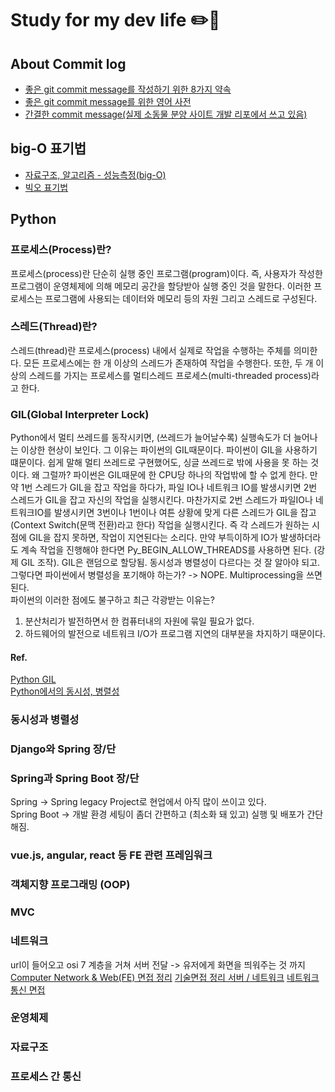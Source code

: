 # Study for my dev life :pencil2::green_heart:

## About Commit log 
- [좋은 git commit message를 작성하기 위한 8가지 약속](https://djkeh.github.io/articles/How-to-write-a-git-commit-message-kor/)
- [좋은 git commit message를 위한 영어 사전](https://blog.ull.im/engineering/2019/03/10/logs-on-git.html)
- [간결한 commit message(실제 소동물 분양 사이트 개발 리포에서 쓰고 있음)](https://blog.ull.im/engineering/2019/03/10/logs-on-git.html)


## big-O 표기법
- [자료구조, 알고리즘 - 성능측정(big-O)](https://wayhome25.github.io/cs/2017/04/20/cs-26-bigO/)
- [빅오 표기법](https://cjh5414.github.io/big-o-notation/)

## Python
### 프로세스(Process)란? 
프로세스(process)란 단순히 실행 중인 프로그램(program)이다. 즉, 사용자가 작성한 프로그램이 운영체제에 의해 메모리 공간을 할당받아 실행 중인 것을 말한다. 이러한 프로세스는 프로그램에 사용되는 데이터와 메모리 등의 자원 그리고 스레드로 구성된다.

### 스레드(Thread)란?
스레드(thread)란 프로세스(process) 내에서 실제로 작업을 수행하는 주체를 의미한다. 모든 프로세스에는 한 개 이상의 스레드가 존재하여 작업을 수행한다. 또한, 두 개 이상의 스레드를 가지는 프로세스를 멀티스레드 프로세스(multi-threaded process)라고 한다.

### GIL(Global Interpreter Lock)
Python에서 멀티 쓰레드를 동작시키면, (쓰레드가 늘어날수록) 실행속도가 더 늘어나는 이상한 현상이 보인다. 그 이유는 파이썬의 GIL때문이다. 파이썬이 GIL을 사용하기 떄문이다. 쉽게 말해 멀티 쓰레드로 구현했어도, 싱글 쓰레드로 밖에 사용을 못 하는 것이다. 왜 그럴까? 파이썬은 GIL때문에 한 CPU당 하나의 작업밖에 할 수 없게 한다. 만약 1번 스레드가 GIL을 잡고 작업을 하다가, 파일 IO나 네트워크 IO를 발생시키면 2번 스레드가 GIL을 잡고 자신의 작업을 실행시킨다. 마찬가지로 2번 스레드가 파일IO나 네트워크IO를 발생시키면 3번이나 1번이나 여튼 상황에 맞게 다른 스레드가 GIL을 잡고(Context Switch(문맥 전환)라고 한다) 작업을 실행시킨다. 즉 각 스레드가 원하는 시점에 GIL을 잡지 못하면, 작업이 지연된다는 소리다. 만약 부득이하게 IO가 발생하더라도 계속 작업을 진행해야 한다면 Py_BEGIN_ALLOW_THREADS를 사용하면 된다. (강제 GIL 조작). GIL은 랜덤으로 할당됨. 동시성과 병렬성이 다르다는 것 잘 알아야 되고. 그렇다면 파이썬에서 병렬성을 포기해야 하는가? -> NOPE. Multiprocessing을 쓰면 된다. </br>
파이썬의 이러한 점에도 불구하고 최근 각광받는 이유는?</br>
1. 분산처리가 발전하면서 한 컴퓨터내의 자원에 묶일 필요가 없다.
2. 하드웨어의 발전으로 네트워크 I/O가 프로그램 지연의 대부분을 차지하기 때문이다.

#### Ref.
[Python GIL](https://medium.com/@mjhans83/python-gil-f940eac0bef9) </br>
[Python에서의 동시성, 병렬성](https://www.slideshare.net/deview/2d4python) </br>

### 동시성과 병렬성

### Django와 Spring 장/단

### Spring과 Spring Boot 장/단
Spring -> Spring legacy Project로 현업에서 아직 많이 쓰이고 있다. </br>
Spring Boot -> 개발 환경 세팅이 좀더 간편하고 (최소화 돼 있고) 실행 및 배포가 간단해짐. </br>

### vue.js, angular, react 등 FE 관련 프레임워크

### 객체지향 프로그래밍 (OOP)

### MVC

### 네트워크
url이 들어오고 osi 7 계층을 거쳐 서버 전달 -> 유저에게 화면을 띄워주는 것 까지
[Computer Network & Web(FE) 면접 정리](https://kadamon.tistory.com/22)
[기술면접 정리 서버 / 네트워크](https://j2hworld.tistory.com/53)
[네트워크통신 면접](https://hyeonu1258.github.io/2018/03/10/%EB%84%A4%ED%8A%B8%EC%9B%8C%ED%81%AC%ED%86%B5%EC%8B%A0%20%EB%A9%B4%EC%A0%91/)

### 운영체제

### 자료구조

### 프로세스 간 통신
